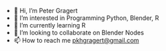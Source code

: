 - 👋 Hi, I’m Peter Gragert
- 👀 I’m interested in Programming Python, Blender, R
- 🌱 I’m currently learning R
- 💞️ I’m looking to collaborate on Blender Nodes
- 📫 How to reach me pkhgragert@gmail.com

<!---
PKHG/PKHG is a ✨ special ✨ repository because its `README.md` (this file) appears on your GitHub profile.
You can click the Preview link to take a look at your changes.
--->
